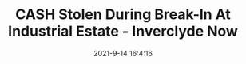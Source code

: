 ---
"title": "CASH Stolen During Break-In At Industrial Estate - Inverclyde Now"
"date": "2021-9-14 16:4:16"
"feed_name": "GOOGLENEWSINDUSTRIAL"
"feed_website": "https://news.google.com/search?q=industrial%2Bincident&hl=en-US&gl=US&ceid=US:en"
"feed_rss": "https://news.google.com/rss/search?q=industrial%2Bincident&hl=en-US&gl=US&ceid=US:en"
"link": "https://www.inverclydenow.com/cash-stolen-during-break-in-at-industrial-estate/"
"file": "_posts/2021-1-1-536b343a71eb8a7bbb2d1a98b186ce4b36c3e116.md"
"accident": "0"
"drilling": "0"
---